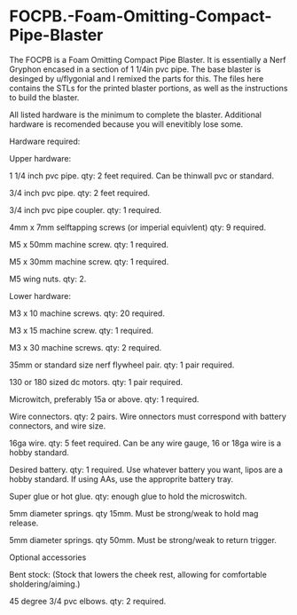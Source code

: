 # FOCPB.-Foam-Omitting-Compact-Pipe-Blaster
The FOCPB is a Foam Omitting Compact Pipe Blaster. It is essentially a Nerf Gryphon encased in a section of 1 1/4in pvc pipe. The base blaster is desinged by u/flygonial and I remixed the parts for this. The files here contains the STLs for the printed blaster portions, as well as the instructions to build the blaster.

All listed hardware is the minimum to complete the blaster. Additional hardware is recomended because you will enevitibly lose some. 

Hardware required:

 Upper hardware:

   1 1/4 inch pvc pipe. qty: 2 feet required. Can be thinwall pvc or standard.

   3/4 inch pvc pipe. qty: 2 feet required.

   3/4 inch pvc pipe coupler. qty: 1 required. 

   4mm x 7mm selftapping screws (or imperial equivlent) qty: 9 required. 

   M5 x 50mm machine screw. qty: 1 required.

   M5 x 30mm machine screw. qty: 1 required.

   M5 wing nuts. qty: 2.

 Lower hardware:

   M3 x 10 machine screws. qty: 20 required.

   M3 x 15 machine screw. qty: 1 required.

   M3 x 30 machine screws. qty: 2 required.

   35mm or standard size nerf flywheel pair. qty: 1 pair required.

   130 or 180 sized dc motors. qty: 1 pair required.

   Microwitch, preferably 15a or above. qty: 1 required.

   Wire connectors. qty: 2 pairs. Wire onnectors must correspond with battery connectors, and wire size. 

   16ga wire. qty: 5 feet required. Can be any wire gauge, 16 or 18ga wire is a hobby standard.
   
   Desired battery. qty: 1 required. Use whatever battery you want, lipos are a hobby standard. If using AAs, use the approprite battery tray.

   Super glue or hot glue. qty: enough glue to hold the microswitch. 

   5mm diameter springs. qty 15mm. Must be strong/weak to hold mag release.

   5mm diameter springs. qty 50mm. Must be strong/weak to return trigger.

 Optional accessories 
    
  Bent stock: (Stock that lowers the cheek rest, allowing for comfortable sholdering/aiming.)
      
   45 degree 3/4 pvc elbows. qty: 2 required.
   
  
   
    



